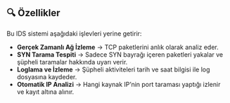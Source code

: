 ## 🔍 Özellikler  
Bu IDS sistemi aşağıdaki işlevleri yerine getirir:  

- **Gerçek Zamanlı Ağ İzleme** → TCP paketlerini anlık olarak analiz eder.  
- **SYN Tarama Tespiti** → Sadece SYN bayrağı içeren paketleri yakalar ve şüpheli taramalar hakkında uyarı verir.  
- **Loglama ve İzleme** → Şüpheli aktiviteleri tarih ve saat bilgisi ile log dosyasına kaydeder.  
- **Otomatik IP Analizi** → Hangi kaynak IP’nin port taraması yaptığı izlenir ve kayıt altına alınır.  



